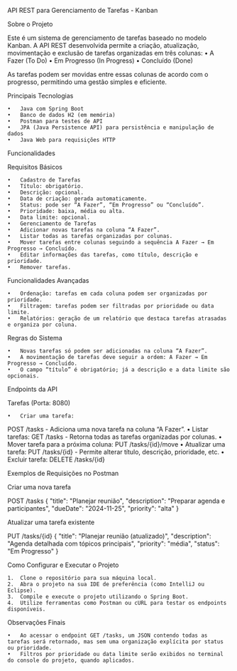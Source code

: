 API REST para Gerenciamento de Tarefas - Kanban

Sobre o Projeto

Este é um sistema de gerenciamento de tarefas baseado no modelo Kanban. A API REST desenvolvida permite a criação, atualização, movimentação e exclusão de tarefas organizadas em três colunas:
	•	A Fazer (To Do)
	•	Em Progresso (In Progress)
	•	Concluído (Done)

As tarefas podem ser movidas entre essas colunas de acordo com o progresso, permitindo uma gestão simples e eficiente.

Principais Tecnologias

	•	Java com Spring Boot
	•	Banco de dados H2 (em memória)
	•	Postman para testes de API
	•	JPA (Java Persistence API) para persistência e manipulação de dados
	•	Java Web para requisições HTTP

Funcionalidades

Requisitos Básicos

	•	Cadastro de Tarefas
	•	Título: obrigatório.
	•	Descrição: opcional.
	•	Data de criação: gerada automaticamente.
	•	Status: pode ser “A Fazer”, “Em Progresso” ou “Concluído”.
	•	Prioridade: baixa, média ou alta.
	•	Data limite: opcional.
	•	Gerenciamento de Tarefas
	•	Adicionar novas tarefas na coluna “A Fazer”.
	•	Listar todas as tarefas organizadas por colunas.
	•	Mover tarefas entre colunas seguindo a sequência A Fazer → Em Progresso → Concluído.
	•	Editar informações das tarefas, como título, descrição e prioridade.
	•	Remover tarefas.

Funcionalidades Avançadas

	•	Ordenação: tarefas em cada coluna podem ser organizadas por prioridade.
	•	Filtragem: tarefas podem ser filtradas por prioridade ou data limite.
	•	Relatórios: geração de um relatório que destaca tarefas atrasadas e organiza por coluna.

Regras do Sistema

	•	Novas tarefas só podem ser adicionadas na coluna “A Fazer”.
	•	A movimentação de tarefas deve seguir a ordem: A Fazer → Em Progresso → Concluído.
	•	O campo “título” é obrigatório; já a descrição e a data limite são opcionais.

Endpoints da API

Tarefas (Porta: 8080)

	•	Criar uma tarefa:
POST /tasks - Adiciona uma nova tarefa na coluna “A Fazer”.
	•	Listar tarefas:
GET /tasks - Retorna todas as tarefas organizadas por colunas.
	•	Mover tarefa para a próxima coluna:
PUT /tasks/{id}/move
	•	Atualizar uma tarefa:
PUT /tasks/{id} - Permite alterar título, descrição, prioridade, etc.
	•	Excluir tarefa:
DELETE /tasks/{id}

Exemplos de Requisições no Postman

Criar uma nova tarefa

POST /tasks
{
    "title": "Planejar reunião",
    "description": "Preparar agenda e participantes",
    "dueDate": "2024-11-25",
    "priority": "alta"
}

Atualizar uma tarefa existente

PUT /tasks/{id}
{
    "title": "Planejar reunião (atualizado)",
    "description": "Agenda detalhada com tópicos principais",
    "priority": "média",
    "status": "Em Progresso"
}

Como Configurar e Executar o Projeto

	1.	Clone o repositório para sua máquina local.
	2.	Abra o projeto na sua IDE de preferência (como IntelliJ ou Eclipse).
	3.	Compile e execute o projeto utilizando o Spring Boot.
	4.	Utilize ferramentas como Postman ou cURL para testar os endpoints disponíveis.

Observações Finais

	•	Ao acessar o endpoint GET /tasks, um JSON contendo todas as tarefas será retornado, mas sem uma organização explícita por status ou prioridade.
	•	Filtros por prioridade ou data limite serão exibidos no terminal do console do projeto, quando aplicados.

